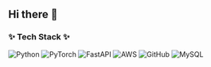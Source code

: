 ## Hi there 👋

<!--
**SeungYeonJeong22/SeungYeonJeong22** is a ✨ _special_ ✨ repository because its `README.md` (this file) appears on your GitHub profile.

Here are some ideas to get you started:

- 🔭 I’m currently working on ...
- 🌱 I’m currently learning ...
- 👯 I’m looking to collaborate on ...
- 🤔 I’m looking for help with ...
- 💬 Ask me about ...
- 📫 How to reach me: ...
- 😄 Pronouns: ...
- ⚡ Fun fact: ...
-->


<!--
## Tech Stack:
<p align="center">
  <a href="https://skillicons.dev">
    <img src="https://skillicons.dev/icons?i=py,pytorch,git,aws,mysql,fastapi" />
  </a>
</p>
!-->

### ✨ Tech Stack ✨

![Python](https://img.shields.io/badge/Python-3776AB?style=for-the-badge&logo=python&logoColor=white)
![PyTorch](https://img.shields.io/badge/PyTorch-D13C19?style=for-the-badge&logo=pytorch&logoColor=white)
![FastAPI](https://img.shields.io/badge/FastAPI-009688?style=for-the-badge&logo=fastapi&logoColor=white)
![AWS](https://img.shields.io/badge/AWS-000000?style=for-the-badge&logo=amazonaws&logoColor=FF9900)
![GitHub](https://img.shields.io/badge/GitHub-6e7681?style=for-the-badge&logo=github&logoColor=white)
![MySQL](https://img.shields.io/badge/MySQL-00618A?style=for-the-badge&logo=mysql&logoColor=F29111)

<!--
<div align= "center">
    <h2 style="border-bottom: 1px solid #d8dee4; color: #282d33;"> ✨ Tech Stack ✨ </h2>
    <div style="margin: 0 auto; text-align: center;" align= "center"> <img src="https://img.shields.io/badge/Python-3776AB?style=for-the-badge&logo=Python&logoColor=white">
          <img src="https://img.shields.io/badge/MySQL-4479A1?style=for-the-badge&logo=MySQL&logoColor=white">
          <img src="https://img.shields.io/badge/Amazon AWS-232F3E?style=for-the-badge&logo=Amazon AWS&logoColor=white">
          <img src="https://img.shields.io/badge/Git-F05032?style=for-the-badge&logo=Git&logoColor=white">
          <img src="https://img.shields.io/badge/Github-181717?style=for-the-badge&logo=Github&logoColor=white">
          </div>
    </div><br>
<div align= "center">
!-->
